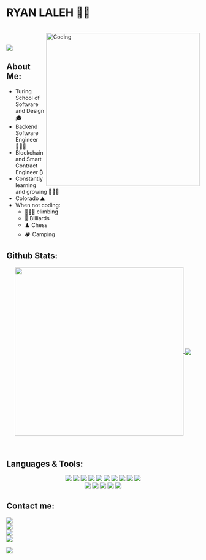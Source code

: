 # **RYAN LALEH 👋🏽**

</br>
<img align="right" alt="Coding" width="400" src="https://media.giphy.com/media/du3J3cXyzhj75IOgvA/giphy.gif">
</br>

[<img src="https://img.shields.io/badge/My-Resume-informational?style=for-the-badge&labelColor=black&logoColor=d14836&logo=&color=blue"/>][resume]

## **About Me:**

- Turing School of Software and Design 🎓
- Backend Software Engineer 🧑🏽‍💻
- Blockchain and Smart Contract Engineer ₿
- Constantly learning and growing 🧑🏽‍🎓
- Colorado ⛰️
- When not coding:
   - 🧗🏽‍♂️ climbing
   - 🎱 Billiards
   - ♟️ Chess
   - 🏕️ Camping<br>

## **Github Stats:**

<p align="center">
<a href="https://github.com/RyN21">
<img width="440" align="center" src="https://github-readme-stats.vercel.app/api?username=RyN21&show_icons=true&include_all_commits=true&theme=tokyonight&count_private=true">
</a>
<a href="https://github.com/RyN21/github-readme-stats">
<img align="center" src="https://github-readme-stats.anuraghazra1.vercel.app/api/top-langs/?username=RyN21&layout=compact&theme=tokyonight" />
</a>
</p>
</br>

## **Languages & Tools**:
<p align="center">
  <img src="https://img.shields.io/badge/ruby%20-%2320232a.svg?&style=for-the-badge&logo=ruby&logoColor=red" />
  <img src="https://img.shields.io/badge/elixir%20-%2320232a.svg?&style=for-the-badge&logo=elixir&logoColor=B251F3" />
  <img src="https://img.shields.io/badge/javascript%20-%2320232a.svg?&style=for-the-badge&logo=javascript&logoColor=yellow" />
  <img src="https://img.shields.io/badge/postgresql%20-%2320232a.svg?&style=for-the-badge&logo=postgresql&logoColor=blue" />
  <img src="https://img.shields.io/badge/SQL%20-%2320232a.svg?&style=for-the-badge&logo=SQL&logoColor=blue" />
  <img src="https://img.shields.io/badge/ActiveRecord%20-%2320232a.svg?&style=for-the-badge&logo=ActiveRecord&logoColor=blue" />
  <img src="https://img.shields.io/badge/graphql%20-%2320232a.svg?&style=for-the-badge&logo=graphql&logoColor=F642F6" />
  <img src="https://img.shields.io/badge/solidity%20-%2320232a.svg?&style=for-the-badge&logo=solidity&logoColor=white" />
  <img src="https://img.shields.io/badge/html5%20-%2320232a.svg?&style=for-the-badge&logo=html5&logoColor=red" />
  <img src="https://img.shields.io/badge/css3%20-%2320232a.svg?&style=for-the-badge&logo=css3&logoColor=blue" /><br>
  <img src="https://img.shields.io/badge/git%20-%2320232a.svg?&style=for-the-badge&logo=git&logoColor=F55229" />
  <img src="https://img.shields.io/badge/atom%20-%2320232a.svg?&style=for-the-badge&logo=atom&logoColor=37F383" />
  <img src="https://img.shields.io/badge/travisci%20-%2320232a.svg?&style=for-the-badge&logo=travis&logoColor=white"/>
  <img src="https://img.shields.io/badge/circle%20-%2320232a.svg?&style=for-the-badge&logo=circleci&logoColor=%0FD089" />
  <img src="https://img.shields.io/badge/heroku%20-%2320232a.svg?&style=for-the-badge&logo=heroku&logoColor=B251F3" />
</p>

## **Contact me:** ️

[<img src="https://img.shields.io/badge/Github-RyN21-informational?style=for-the-badge&labelColor=black&logo=github&color=7d88e6"/>][github]<br>
[<img src="https://img.shields.io/badge/LinkedIn-ryan--laleh-informational?style=for-the-badge&labelColor=black&logo=linkedin&logoColor=0077b5&&color=0077b5"/>][linkedin]<br>
[<img src="https://img.shields.io/badge/Yahoo-laleh21@yahoo.com-informational?style=for-the-badge&labelColor=black&logoColor=5858FA&logo=yahoo!&color=5858FA"/>][yahoo]<br>
[<img src="https://img.shields.io/badge/Stackoverflow-ryan--laleh-informational?style=for-the-badge&labelColor=black&logo=stackoverflow&logoColor=fe7a16&color=fe7a16"/>][stackoverflow]<br>
<!--[<img src="https://img.shields.io/badge/HackerRank-ryan--laleh-informational?style=for-the-badge&labelColor=black&logo=hackerrank&color=04B45F"/>][hackerrank]<br>-->
[<img src="https://img.shields.io/badge/Twitter-@RyanLaleh-informational?style=for-the-badge&labelColor=black&logo=twitter&logoColor=#1DA1F2&color=1da1f2"/>][twitter]<br>


<!-- Links of Definitions -->

[linkedin]: https://www.linkedin.com/in/ryan-laleh-0a81511a7/
[stackoverflow]: https://stackoverflow.com/users/14820781/ryn21
[github]: https://github.com/RyN21
[yahoo]: mailto:laleh21@yahoo.com "Lets connect through email"
[twitter]: https://twitter.com/RyanLaleh
[Resume]: https://www.canva.com/design/DAENBkVEkSQ/FjAUAvBtF5dblgO80lr1sA/view?utm_content=DAENBkVEkSQ&utm_campaign=designshare&utm_medium=link&utm_source=sharebutton
[hackerrank]: https://www.hackerrank.com/laleh21
